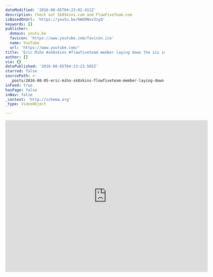```yaml
---
dateModified: '2016-08-05T04:23:02.411Z'
description: Check out Sk8Skins.com and FlowFiveTeam.com
isBasedOnUrl: 'https://youtu.be/6Wd9Nvv3zyQ'
keywords: []
publisher:
  domain: youtu.be
  favicon: 'https://www.youtube.com/favicon.ico'
  name: YouTube
  url: 'https://www.youtube.com/'
title: 'Eric Miho #sk8skins #flowfiveteam member laying down the six in Chino Hills'
author: []
via: {}
datePublished: '2016-08-05T04:23:23.565Z'
starred: false
sourcePath: >-
  _posts/2016-08-05-eric-miho-sk8skins-flowfiveteam-member-laying-down-the-six.md
inFeed: true
hasPage: false
inNav: false
_context: 'http://schema.org'
_type: VideoObject

---
```

<iframe src="https://cdn.embedly.com/widgets/media.html?src=https%3A%2F%2Fwww.youtube.com%2Fembed%2F6Wd9Nvv3zyQ%3Ffeature%3Doembed&amp;url=http%3A%2F%2Fwww.youtube.com%2Fwatch%3Fv%3D6Wd9Nvv3zyQ&amp;image=https%3A%2F%2Fi.ytimg.com%2Fvi%2F6Wd9Nvv3zyQ%2Fhqdefault.jpg&amp;key=b7d04c9b404c499eba89ee7072e1c4f7&amp;type=text%2Fhtml&amp;schema=youtube" width="640" height="480" scrolling="no" frameborder="0" allowfullscreen="" style=""></iframe>